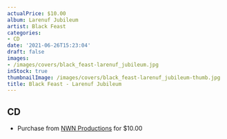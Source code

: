 ```yaml
---
actualPrice: $10.00
album: Larenuf Jubileum
artist: Black Feast
categories:
- CD
date: '2021-06-26T15:23:04'
draft: false
images:
- /images/covers/black_feast-larenuf_jubileum.jpg
inStock: true
thumbnailImage: /images/covers/black_feast-larenuf_jubileum-thumb.jpg
title: Black Feast - Larenuf Jubileum
---
```


## CD
* Purchase from [NWN Productions](http://shop.nwnprod.com/index.php?route=product/product&path=93&product_id=15732&sort=pd.name&order=ASC) for $10.00
